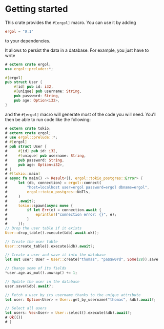 # Getting started

This crate provides the `#[ergol]` macro. You can use it by adding
```toml
ergol = "0.1"
```
to your dependencies.

It allows to persist the data in a database. For example, you just have to
write

```rust
# extern crate ergol;
use ergol::prelude::*;

#[ergol]
pub struct User {
    #[id] pub id: i32,
    #[unique] pub username: String,
    pub password: String,
    pub age: Option<i32>,
}
```

and the `#[ergol]` macro will generate most of the code you will need. You'll
then be able to run code like the following:

```rust
# extern crate tokio;
# extern crate ergol;
# use ergol::prelude::*;
# #[ergol]
# pub struct User {
#     #[id] pub id: i32,
#     #[unique] pub username: String,
#     pub password: String,
#     pub age: Option<i32>,
# }
# #[tokio::main]
# async fn main() -> Result<(), ergol::tokio_postgres::Error> {
#     let (db, connection) = ergol::connect(
#         "host=localhost user=ergol password=ergol dbname=ergol",
#         ergol::tokio_postgres::NoTls,
#     )
#     .await?;
#     tokio::spawn(async move {
#         if let Err(e) = connection.await {
#             eprintln!("connection error: {}", e);
#         }
#     });
// Drop the user table if it exists
User::drop_table().execute(&db).await.ok();

// Create the user table
User::create_table().execute(&db).await?;

// Create a user and save it into the database
let mut user: User = User::create("thomas", "pa$$w0rd", Some(28)).save(&db).await?;

// Change some of its fields
*user.age.as_mut().unwrap() += 1;

// Update the user in the database
user.save(&db).await?;

// Fetch a user by its username thanks to the unique attribute
let user: Option<User> = User::get_by_username("thomas", &db).await?;

// Select all users
let users: Vec<User> = User::select().execute(&db).await?;
# Ok(())
# }
```
